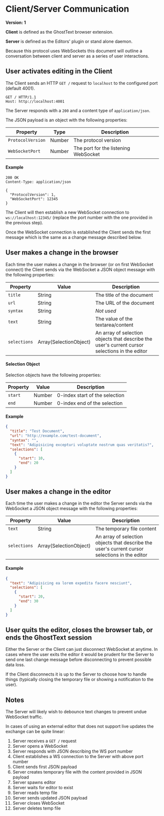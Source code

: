 # Client/Server Communication

**Version: 1**

**Client** is defined as the GhostText browser extension.

**Server** is defined as the Editors' plugin or stand alone daemon.

Because this protocol uses WebSockets this document will outline a conversation
between client and server as a series of user interactions.

## User activates editing in the Client

The Client sends an HTTP `GET /` request to `localhost` to the configured port
(default 4001).

```
GET / HTTP/1.1
Host: http://localhost:4001
```

The Server responds with a `200` and a content type of `application/json`.

The JSON payload is an object with the following properties:

| Property          | Type   | Description |
|-------------------|--------|-------------|
| `ProtocolVersion` | Number | The protocol version |
| `WebSocketPort`   | Number | The port for the listening WebSocket |

#### Example

```
200 OK
Content-Type: application/json

{
  "ProtocolVersion": 1,
  "WebSocketPort": 12345
}
```

The Client will then establish a new WebSocket connection to
`ws://localhost:12345/` (replace the port number with the one provided in the
previous step).

Once the WebSocket connection is established the Client sends the first message
which is the same as a change message described below.

## User makes a change in the browser

Each time the user makes a change in the browser (or on first WebSocket
connect) the Client sends via the WebSocket a JSON object message with the
following properties:

| Property     | Value                  | Description |
|--------------|------------------------|-------------|
| `title`      | String                 | The title of the document |
| `url`        | String                 | The URL of the document |
| `syntax`     | String                 | *Not used* |
| `text`       | String                 | The value of the textarea/content |
| `selections` | Array(SelectionObject) | An array of selection objects that describe the user's current cursor selections in the editor |

#### Selection Object

Selection objects have the following properties:

| Property | Value  | Description |
|----------|--------|-------------|
| `start`  | Number | 0-index start of the selection |
| `end`    | Number | 0-index end of the selection |

#### Example

```json
{
  "title": "Test Document",
  "url": "http://example.com/test-document",
  "syntax": "",
  "text": "Adipisicing excepturi voluptate nostrum quas veritatis?",
  "selections": [
    {
      "start": 10,
      "end": 20
    }
  ]
}
```

## User makes a change in the editor

Each time the user makes a change in the editor the Server sends via the
WebSocket a JSON object message with the following properties:

| Property     | Value                  | Description |
|--------------|------------------------|-------------|
| `text`       | String                 | The temporary file content |
| `selections` | Array(SelectionObject) | An array of selection objects that describe the user's current cursor selections in the editor |

#### Example

```json
{
  "text": "Adipisicing ea lorem expedita facere nesciunt",
  "selections": [
    {
      "start": 20,
      "end": 30
    }
  ]
}
```

## User quits the editor, closes the browser tab, or ends the GhostText session

Either the Server or the Client can just disconnect WebSocket at anytime. In
cases where the user exits the editor it would be prudent for the Server to
send one last change message before disconnecting to prevent possible data
loss.

If the Client disconnects it is up to the Server to choose how to handle things
(typically closing the temporary file or showing a notification to the user).

## Notes

The Server will likely wish to debounce text changes to prevent undue WebSocket
traffic.

In cases of using an external editor that does not support live updates the
exchange can be quite linear:

1.  Server receives a `GET /` request
2.  Server opens a WebSocket
3.  Server responds with JSON describing the WS port number
4.  Client establishes a WS connection to the Server with above port number
5.  Client sends first JSON payload
6.  Server creates temporary file with the content provided in JSON payload
7.  Server spawns editor
8.  Server waits for editor to exist
9.  Server reads temp file
10. Server sends updated JSON payload
11. Server closes WebSocket
12. Server deletes temp file
